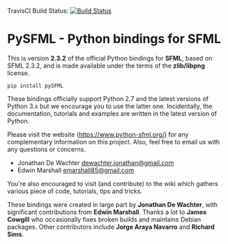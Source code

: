 TravisCI Build Status: [![Build Status](https://travis-ci.org/jawaff/python-sfml.svg?branch=master)](https://travis-ci.org/jawaff/python-sfml)

# PySFML - Python bindings for SFML

This is version **2.3.2** of the official Python bindings for **SFML**, based on SFML 2.3.2, and is made available under the terms of the **zlib/libpng** license.

    pip install pySFML

These bindings officially support Python 2.7 and the latest versions of Python 3.x but we encourage you to use the latter one. Incidentally, the documentation, tutorials and examples are written in the latest version of Python.

Please visit the website (https://www.python-sfml.org/) for any complementary information on this project. Also, feel free to email us with any questions or concerns.

* Jonathan De Wachter <dewachter.jonathan@gmail.com>
* Edwin Marshall      <emarshall85@gmail.com>

You're also encouraged to visit (and contribute) to the wiki which gathers various piece of code, tutorials, tips and tricks.

These bindings were created in large part by **Jonathan De Wachter**, with significant contributions from **Edwin Marshall**. Thanks a lot to **James Cowgill** who occasionally fixes broken builds and maintains Debian packages. Other contributors include **Jorge Araya Navarro** and **Richard Sims**.
